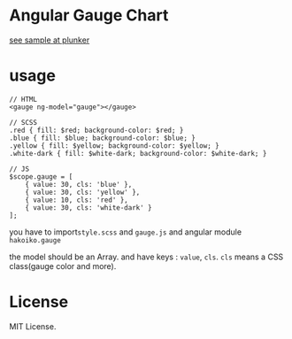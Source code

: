 # Angular Gauge Chart

[see sample at plunker](https://plnkr.co/edit/xoA3KLfxzU081Cl9WztV?p=preview)

# usage
```
// HTML
<gauge ng-model="gauge"></gauge>

// SCSS
.red { fill: $red; background-color: $red; }
.blue { fill: $blue; background-color: $blue; }
.yellow { fill: $yellow; background-color: $yellow; }
.white-dark { fill: $white-dark; background-color: $white-dark; }

// JS
$scope.gauge = [
	{ value: 30, cls: 'blue' },
	{ value: 30, cls: 'yellow' },
	{ value: 10, cls: 'red' },
	{ value: 30, cls: 'white-dark' }
];
```
you have to import`style.scss` and `gauge.js` and angular module `hakoiko.gauge`

the model should be an Array. and have keys : `value`, `cls`. `cls` means a CSS class(gauge color and more). 

# License
MIT License.
